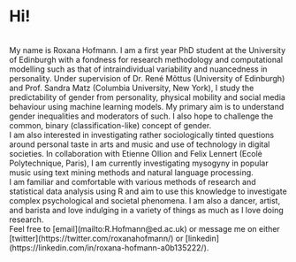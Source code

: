 # Hi!
<br>
My name is Roxana Hofmann. I am a first year PhD student at the University of Edinburgh with a fondness for research methodology and computational modelling such as that of intraindividual variability and nuancedness in personality. Under supervision of Dr. René Mõttus (University of Edinburgh) and Prof. Sandra Matz (Columbia University, New York), I study the predictability of gender from personality, physical mobility and social media behaviour using machine learning models. My primary aim is to understand gender inequalities and moderators of such. I also hope to challenge the common, binary (classification-like) concept of gender.
<br>
I am also interested in investigating rather sociologically tinted questions around personal taste in arts and music and use of technology in digital societies. In collaboration with Etienne Ollion and Felix Lennert (Ecolė Polytechnique, Paris), I am currently investigating mysogyny in popular music using text mining methods and natural language processing.
<br>
I am familiar and comfortable with various methods of research and statistical data analysis using R and aim to use this knowledge to investigate complex psychological and societal phenomena. I am also a dancer, artist, and barista and love indulging in a variety of things as much as I love doing research.
<br>
Feel free to [email](mailto:R.Hofmann@ed.ac.uk) or message me on either [twitter](https://twitter.com/roxanahofmann/) or [linkedin](https://linkedin.com/in/roxana-hofmann-a0b135222/).
